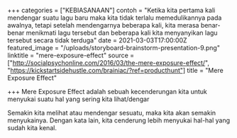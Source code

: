 +++
categories = ["KEBIASANAAN"]
contoh = "Ketika kita pertama kali mendengar suatu lagu baru maka kita tidak terlalu memedulikannya pada awalnya, tetapi setelah mendengarnya beberapa kali, kita merasa benar-benar menikmati lagu tersebut dan beberapa kali kita menyanyikan lagu tersebut secara tidak terduga"
date = 2021-03-03T17:00:00Z
featured_image = "/uploads/storyboard-brainstorm-presentation-9.png"
linktitle = "mere-exposure-effect"
source = ["http://socialpsychonline.com/2016/03/the-mere-exposure-effect/", "https://kickstartsidehustle.com/brainiac/?ref=producthunt"]
title = "Mere Exposure Effect"

+++
Mere Exposure Effect adalah sebuah kecenderungan kita untuk menyukai suatu hal yang sering kita lihat/dengar <!--more-->

Semakin kita melihat atau mendengar sesuatu, maka kita akan semakin menyukainya. Dengan kata lain, kita cenderung lebih menyukai hal-hal yang sudah kita kenal.